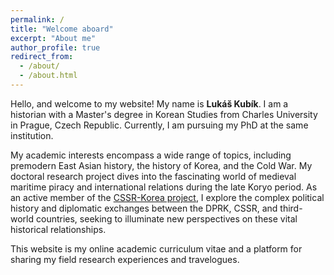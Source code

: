 ```yaml
---
permalink: /
title: "Welcome aboard"
excerpt: "About me"
author_profile: true
redirect_from: 
  - /about/
  - /about.html
---
```


Hello, and welcome to my website! My name is <b>Lukáš Kubík</b>. I am a historian with a Master's degree in Korean Studies from Charles University in Prague, Czech Republic. Currently, I am pursuing my PhD at the same institution.

My academic interests encompass a wide range of topics, including premodern East Asian history, the history of Korea, and the Cold War. My doctoral research project dives into the fascinating world of medieval maritime piracy and international relations during the late Koryo period.
As an active member of the [CSSR-Korea project](https://cssrkorea.hypotheses.org), I explore the complex political history and diplomatic exchanges between the DPRK, CSSR, and third-world countries, seeking to illuminate new perspectives on these vital historical relationships.

This website is my online academic curriculum vitae and a platform for sharing my field research experiences and travelogues.



